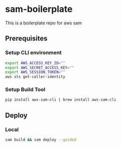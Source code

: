 # sam-boilerplate

This is a boilerplate repo for aws sam

## Prerequisites

### Setup CLI environment

```bash
export AWS_ACCESS_KEY_ID=""
export AWS_SECRET_ACCESS_KEY=""
export AWS_SESSION_TOKEN=""
aws sts get-caller-identity
```

### Setup Build Tool

```bash
pip install aws-sam-cli | brew install aws-sam-cli
```

## Deploy

### Local

```bash
sam build && sam deploy --guided
```
